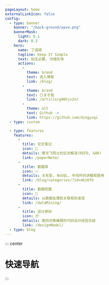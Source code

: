 ```yaml
---
pageLayout: home
externalLinkIcon: false
config:
  - type: banner
    banner: "/back-ground/wave.png"
    bannerMask:
      light: 0.1
      dark: 0.3
    hero:
      name: 丁语琪
      tagline: Keep It Simple
      text: 如无必要, 勿增实体
      actions:
        -
          theme: brand
          text: 进入博客
          link: /blog/
        -
          theme: brand
          text: 😶关于我
          link: /article/g06hjv2n/
        -
          theme: alt
          text: Github ->
          link: https://github.com/dingyuqi
  - type: custom

  - type: features
    features:
      -
        title: 论文笔记
        icon: 📖
        details: 樊文飞院士的论文解读(DGFD, GAR)
        link: /paperNote/
      -
        title: 数据库
        icon: 📈
        details: 关系型, NoSQL, 中间件的讲解和使用
        link: /blog/categories/?id=4b16fb
      -
        title: 数据挖掘
        icon: 📍
        details: 从数据处理到关联规则发现
        link: /dataMining/
      -
        title: 设计原则
        icon: 📦
        details: 面向对象编程的代码设计经验总结
        link: /designModel/
  - type: blog
---
```

::: center
# 快速导航
:::